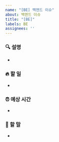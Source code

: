 ```yaml
---
name: "[BE] 백엔드 이슈"
about: 백엔드 이슈
title: "[BE]"
labels: BE
assignees: ''
---
```


### 🔍 설명
- 

### 🔥 할 일
- 

### ⏰ 예상 시간
- 

### 🐴 할 말
- 
